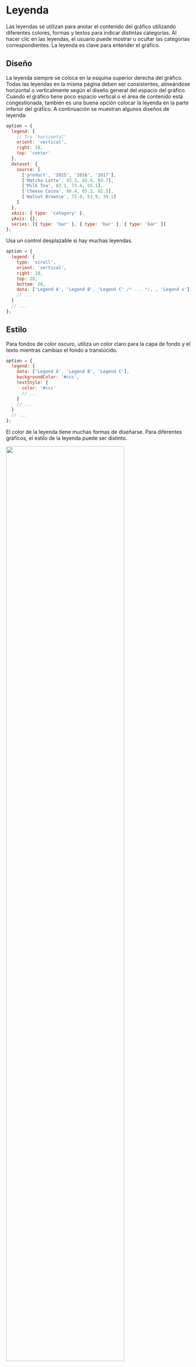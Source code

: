 # Leyenda

Las leyendas se utilizan para anotar el contenido del gráfico utilizando diferentes colores, formas y textos para indicar distintas categorías. Al hacer clic en las leyendas, el usuario puede mostrar u ocultar las categorías correspondientes. La leyenda es clave para entender el gráfico.

## Diseño

La leyenda siempre se coloca en la esquina superior derecha del gráfico. Todas las leyendas en la misma página deben ser consistentes, alineándose horizontal o verticalmente según el diseño general del espacio del gráfico. Cuando el gráfico tiene poco espacio vertical o el área de contenido está congestionada, también es una buena opción colocar la leyenda en la parte inferior del gráfico. A continuación se muestran algunos diseños de leyenda:

```js live
option = {
  legend: {
    // Try 'horizontal'
    orient: 'vertical',
    right: 10,
    top: 'center'
  },
  dataset: {
    source: [
      ['product', '2015', '2016', '2017'],
      ['Matcha Latte', 43.3, 85.8, 93.7],
      ['Milk Tea', 83.1, 73.4, 55.1],
      ['Cheese Cocoa', 86.4, 65.2, 82.5],
      ['Walnut Brownie', 72.4, 53.9, 39.1]
    ]
  },
  xAxis: { type: 'category' },
  yAxis: {},
  series: [{ type: 'bar' }, { type: 'bar' }, { type: 'bar' }]
};
```
Usa un control desplazable si hay muchas leyendas.


```js
option = {
  legend: {
    type: 'scroll',
    orient: 'vertical',
    right: 10,
    top: 20,
    bottom: 20,
    data: ['Legend A', 'Legend B', 'Legend C' /* ... */, , 'Legend x']
    // ...
  }
  // ...
};
```

## Estilo

Para fondos de color oscuro, utiliza un color claro para la capa de fondo y el texto mientras cambias el fondo a translúcido.

```js
option = {
  legend: {
    data: ['Legend A', 'Legend B', 'Legend C'],
    backgroundColor: '#ccc',
    textStyle: {
      color: '#ccc'
      // ...
    }
    // ...
  }
  // ...
};
```

El color de la leyenda tiene muchas formas de diseñarse. Para diferentes gráficos, el estilo de la leyenda puede ser distinto.

<img max-width="830" width="80%" height="80%" src="images/design/legend/charts_sign_img04.png" />

```js
option = {
  legend: {
    data: ['Legend A', 'Legend B', 'Legend C'],
    icon: 'rect'
    // ...
  }
  // ...
};
```

## Interactivo

Dependiendo de la demanda ambiental, la leyenda puede soportar operaciones interactivas. Haz clic en la leyenda para mostrar u ocultar las categorías correspondientes:

```js
option = {
  legend: {
    data: ['Legend A', 'Legend B', 'Legend C'],
    selected: {
      'Legend A': true,
      'Legend B': true,
      'Legend C': false
    }
    // ...
  }
  // ...
};
```

## Consejos

La leyenda debe utilizarse según la situación. Algunos gráficos de doble eje incluyen varios tipos de gráficos. Los diferentes tipos de leyenda deben distinguirse.

```js
option = {
  legend: {
    data: [
      {
        name: 'Legend A',
        icon: 'rect'
      },
      {
        name: 'Legend B',
        icon: 'circle'
      },
      {
        name: 'Legend C',
        icon: 'pin'
      }
    ]
    //  ...
  },
  series: [
    {
      name: 'Legend A'
      //  ...
    },
    {
      name: 'Legend B'
      //  ...
    },
    {
      name: 'Legend C'
      //  ...
    }
  ]
  //  ...
};
```

Cuando hay solo un tipo de dato en el gráfico, usa el título del gráfico en lugar de la leyenda para explicarlo.
